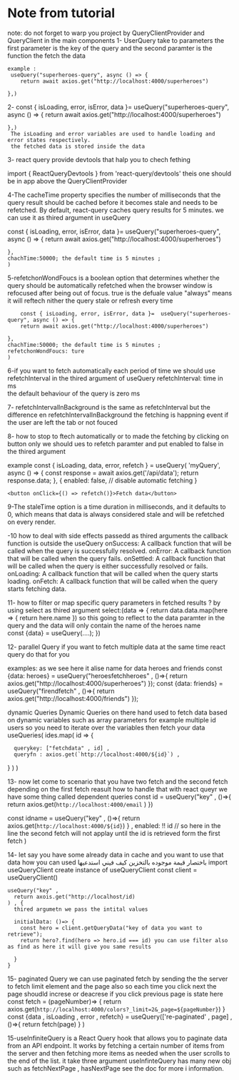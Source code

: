 # Note from tutorial 

note: do not forget to warp you project by QueryClientProvider and QueryClient in the main components 
1- UserQuery take to parameters the first parameter is the key of the query and the second paramter is the function the fetch the data 

    example : 
     useQuery("superheroes-query", async () => {
        return await axios.get("http://localhost:4000/superheroes")
          
    },)
 
 2- const { isLoading, error, isError, data }=  useQuery("superheroes-query", async () => {
        return await axios.get("http://localhost:4000/superheroes")
          
    },)
     The isLoading and error variables are used to handle loading and error states respectively.
     the fetched data is stored inside the data 

3- react query provide devtools that halp you to chech fething 

import { ReactQueryDevtools } from 'react-query/devtools'
<ReactQueryDevtools initialIsOpen={false} position='botton-right' />
theis one should be in app above the    QueryClientProvider


4-The cacheTime property specifies the number of milliseconds that the query result should be cached before it becomes stale and needs to be refetched. By default, react-query caches query results for 5 minutes. we can use it as thired argument in useQuery 

 const { isLoading, error, isError, data }=  useQuery("superheroes-query", async () => {
        return await axios.get("http://localhost:4000/superheroes")
          
    },
    chachTime:50000; the default time is 5 minutes ;
    )

5-refetchonWondFoucs  is a boolean option that determines whether the query 
       should be automatically refetched when the browser window is refocused after being out of focus. 
        true is the defuale value 
        "always" means it will reftech nither the query stale or refresh every time
       
        const { isLoading, error, isError, data }=  useQuery("superheroes-query", async () => {
        return await axios.get("http://localhost:4000/superheroes")
          
    },
    chachTime:50000; the default time is 5 minutes ;
    refetchonWondFoucs: ture 
    )

6-if you want to fetch automatically each period of time we should use refetchInterval in the thired argument of useQuery
  refetchInterval: time in ms  
the default behaviour of the query is zero ms 


7- refetchIntervalInBackground  is the same as refetchInterval but the difference en refetchIntervalInBackground  the fetching is 
happning event if the user are left the tab or not fouced 


8- how to stop to ftech automatically or to made the fetching by clicking on button only 
we should ues to refetch  paramter and put enabled to false in the thired argument 

example 
 const { isLoading, data, error, refetch } = useQuery(
    'myQuery',
    async () => {
      const response = await axios.get('/api/data');
      return response.data;
    },
    {
      enabled: false, // disable automatic fetching
    }

  
    <button onClick={() => refetch()}>Fetch data</button>


9-The staleTime option is a time duration in milliseconds, and it defaults to 0, which means that data is always considered stale and will be refetched on every render.


-10 how to deal with side effects  passedd as thired arguments the callback function is outside the useQuery 
onSuccess: A callback function that will be called when the query is successfully resolved.
onError: A callback function that will be called when the query fails.
onSettled: A callback function that will be called when the query is either successfully resolved or fails.
onLoading: A callback function that will be called when the query starts loading.
onFetch: A callback function that will be called when the query starts fetching data.
 

 11- how to filter or map specific query parameters in fetched results ? by using select as thired argument 
  select:(data => {
    return data.data.map(here => {
      return here.name 
    })
    so this going to reflect to the data paramter in the query and the data will only contain the name of the heroes name   
    const {data} = useQuery(....);
 })

12-
  parallel Query 
 if you want to fetch multiple data at the same time react query do that for you 
  
  examples:    as we see here it alise name for data heroes and friends 
      const {data: heroes}  = useQuery("heroesfetchheroes" , ()=>{
        return axios.get("http://localhost:4000/superheroes")
     });
     const {data: friends}  = useQuery("firendfetch" , ()=>{
        return axios.get("http://localhost:4000/friends")
     });

  dynamic Queries 
   Dynamic Queries on there hand used to fetch data based on dynamic variables such as array parameters for example multiple id users
    so you need to iterate over the variables then fetch your data 
   useQueries(
    ides.map( id => {

    
      querykey: ["fetchdata" , id] ,
      queryfn : axios.get(`http://localhost:4000/${id}`) ,
   } )
   )

  13- now let come to scenario that you have two fetch and the second fetch depending on the first fetch reasult how to handle that 
  with react queyr we have some thing called dependent queries 
  const id =  useQuery("key" , ()=>{
    return axios.get(`http://localhost:4000/email` )
  }) 

  const idname  = useQuery("key" , ()=>{
    return axios.get(`http://localhost:4000/${id}`)
  } , 
  enabled: !! id   // so here in the line the second fetch will not applay until the id is retrieved form the first fetch
  )


  14- let say you have some already data in cache and you want to use that data how you can used 
  باختصار قيمة موجوده بالتخزين كيف فيني استدعيها 
     import useQueryClient 
     create instance of useQueryClient  const client = useQueryClient()

    useQuery("key" , 
      return axois.get("http://localhost/id)
    ) , {
      thired argumetn we pass the intital values 

      initialData: ()=> {
        const hero = client.getQueryData("key of data you want to retrieve");
        return hero?.find(hero => hero.id === id) you can use filter also as find as here it will give you same results

      }
    }
15- paginated Query 
we can use paginated fetch by sending the the server to fetch limit element and the page also 
 so each time you click next the page shoudld increse or deacrese if you click previous 
  page is state  here 
 const fetch = (pageNumber)=> {
    return axios.get(`http://localhost:4000/colors?_limit=2&_page=${pageNumber}`)
}
 const {data , isLoading , error , refetch} = useQuery(['re-paginated' , page] , ()=>{
        return fetch(page)
    } )

15-useInfiniteQuery is a React Query hook that allows you to paginate data from an API endpoint. It works by fetching a certain number of items from the server and then fetching more items as needed when the user scrolls to the end of the list.
 it take three argument 
     useInfinteQuery has many new obj such as fetchNextPage , hasNextPage see the doc for more i
     information.